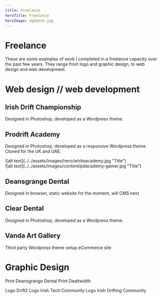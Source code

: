 ```yaml
---
title: Freelance
heroTitle: Freelance
heroImage: dgddesk.jpg
---
```


# Freelance

These are some examples of work I completed in a freelance capacity over the past few years. They range from logo and graphic design, to web design and web development.


# Web __design__ // web __development__

## Irish Drift Championship
Designed in Photoshop, developed as a Wordpress theme.

## Prodrift Academy
Designed in Photoshop, developed as a responsive Wordpress theme. Cloned for the UK and UAE.

<div component="image-curtains" modifier="" layout="LR" >
  ![alt text](../../assets/images/hero/whiteacademy.jpg "Title")  
</div>

<div component="image-curtains" modifier="" layout="LR" >
  ![alt text](../../assets/images/content/pdacademy-gamer.jpg "Title")  
</div>


## __Deansgrange__ Dental
Designed in browser, static website for the moment, will CMS next


## __Clear__ Dental
Designed in Photoshop, developed as a Wordpress theme.


## __Vanda__ Art Gallery
Third party Wordpress theme setup eCommerce site


# Graphic Design

Print Deansgrange Dental
Print Dealtwidth

Logo Drift2
Logo Irish Tech Community
Logo Irish Drifting Community

